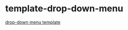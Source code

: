 # template-drop-down-menu
[drop-down menu template](https://mishatsyba.github.io/template-drop-down-menu/)
